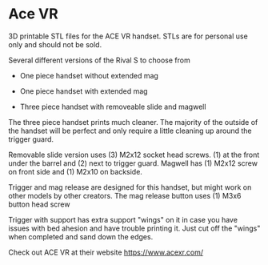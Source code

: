 # Ace VR

3D printable STL files for the ACE VR handset. STLs are for personal use only and should not be sold.

Several different versions of the Rival S to choose from

- One piece handset without extended mag

- One piece handset with extended mag

- Three piece handset with removeable slide and magwell

The three piece handset prints much cleaner. The majority of the outside of the handset will be perfect and only require a little cleaning up around the trigger guard.

Removable slide version uses (3) M2x12 socket head screws.
(1) at the front under the barrel and (2) next to trigger guard.
Magwell has (1) M2x12 screw on front side and (1) M2x10 on backside.

Trigger and mag release are designed for this handset, but might work on other models by other creators. The mag release button uses (1) M3x6 button head screw

Trigger with support has extra support "wings" on it in case you have issues with bed ahesion and have trouble printing it. Just cut off the "wings" when completed and sand down the edges.

Check out ACE VR at their website https://www.acexr.com/
